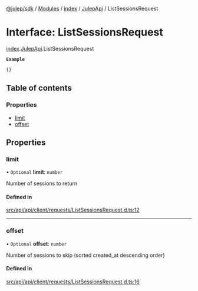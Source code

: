 [@julep/sdk](../README.md) / [Modules](../modules.md) / [index](../modules/index.md) / [JulepApi](../modules/index.JulepApi.md) / ListSessionsRequest

# Interface: ListSessionsRequest

[index](../modules/index.md).[JulepApi](../modules/index.JulepApi.md).ListSessionsRequest

**`Example`**

```ts
{}
```

## Table of contents

### Properties

- [limit](index.JulepApi.ListSessionsRequest.md#limit)
- [offset](index.JulepApi.ListSessionsRequest.md#offset)

## Properties

### limit

• `Optional` **limit**: `number`

Number of sessions to return

#### Defined in

[src/api/api/client/requests/ListSessionsRequest.d.ts:12](https://github.com/julep-ai/samantha-dev/blob/4200383/sdks/js/src/api/api/client/requests/ListSessionsRequest.d.ts#L12)

___

### offset

• `Optional` **offset**: `number`

Number of sessions to skip (sorted created_at descending order)

#### Defined in

[src/api/api/client/requests/ListSessionsRequest.d.ts:16](https://github.com/julep-ai/samantha-dev/blob/4200383/sdks/js/src/api/api/client/requests/ListSessionsRequest.d.ts#L16)
